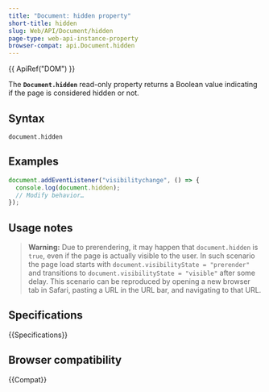 ```yaml
---
title: "Document: hidden property"
short-title: hidden
slug: Web/API/Document/hidden
page-type: web-api-instance-property
browser-compat: api.Document.hidden
---
```


{{ ApiRef("DOM") }}

The **`Document.hidden`** read-only property returns a Boolean
value indicating if the page is considered hidden or not.


## Syntax

```js-nolint
document.hidden
```

## Examples

```js
document.addEventListener("visibilitychange", () => {
  console.log(document.hidden);
  // Modify behavior…
});
```

## Usage notes

> **Warning:** Due to prerendering, it may happen that `document.hidden` is
> `true`, even if the page is actually visible to the user. In such scenario
> the page load starts with
> `document.visibilityState = "prerender"`
> and transitions to `document.visibilityState = "visible"` after some delay.
> This scenario can be reproduced by opening a new browser tab in Safari, pasting a URL
> in the URL bar, and navigating to that URL.

## Specifications

{{Specifications}}

## Browser compatibility

{{Compat}}
